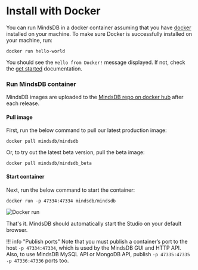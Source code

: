 # Install with Docker

You can run MindsDB in a docker container assuming that you have [docker](https://docs.docker.com/install/) installed on your machine. To make sure Docker is successfully installed on your machine, run:

```
docker run hello-world
```

You should see the `Hello from Docker!` message displayed. If not, check the [get started](https://www.docker.com/get-started) documentation.


### Run MindsDB container

MindsDB images are uploaded to the [MindsDB repo on docker hub](https://hub.docker.com/u/mindsdb) after each release.

#### Pull image

First, run the below command to pull our latest production image:

```
docker pull mindsdb/mindsdb
```

Or, to try out the latest beta version, pull the beta image:

```
docker pull mindsdb/mindsdb_beta
```

#### Start container

Next, run the below command to start the container:

```
docker run -p 47334:47334 mindsdb/mindsdb
```

![Docker run](/assets/docker-install.gif)

That's it. MindsDB should automatically start the Studio on your default browser.

!!! info "Publish ports"
    Note that you must publish a container’s port to the host `-p 47334:47334`, which is used by the MindsDB GUI and HTTP API. Also, to use MindsDB MySQL API or MongoDB API, publish `-p 47335:47335 -p 47336:47336` ports too.

